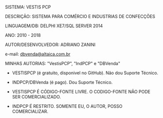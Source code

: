 
SISTEMA: VESTIS PCP

DESCRIÇÃO: SISTEMA PARA COMÉRCIO E INDUSTRIAS DE CONFECÇÕES

LINGUAGEM/DB: DELPHI XE7/SQL SERVER 2014

ANO: 2010 - 2018 


AUTOR/DESENVOLVEDOR: ADRIANO ZANINI


e-mail: dbvenda@altaica.com.br



MINHAS AUTORIAS: "VestisPCP", "IndPCP" e "DBVenda"



- VESTISPCP (é gratuito, disponivel no GitHub). Não dou Suporte Técnico.

- INDPCP/DBVenda (é pago). Dou Suporte Técnico. 




- VESTISPCP É CÓDIGO-FONTE LIVRE. O CODIGO-FONTE NÃO PODE SER COMERCIALIZADO.



- INDPCP É RESTRITO. SOMENTE EU, O AUTOR, POSSO COMERCIALIZAR.




